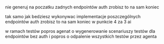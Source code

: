 nie generuj na poczatku zadnych endpointów auth zrobisz to na sam koniec

tak samo jak bedziesz wykonywac implementacje poszczególnych endpointów auth zrobisz to na sam koniec w punkcie 4 za 3 ai

w ramach testów popros agenat o wygenerowanie scenariuszy testów dla endpointów bez auth i popros o odpalenie wszystkich testów przez agenta